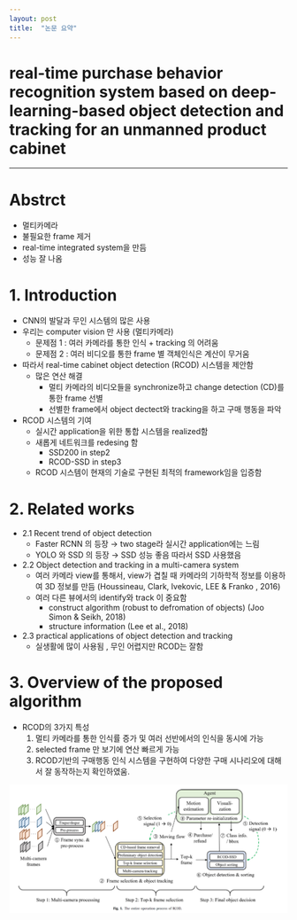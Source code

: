 ```yaml
---
layout: post
title:  "논문 요약"
---
```


# real-time purchase behavior recognition system based on deep-learning-based object detection and tracking for an unmanned product cabinet

---

# Abstrct

- 멀티카메라
- 불필요한 frame 제거
- real-time integrated system을 만듬
- 성능 잘 나옴


# 1. Introduction

- CNN의 발달과 무인 시스템의 많은 사용
- 우리는 computer vision 만 사용 (멀티카메라)
    - 문제점 1 : 여러 카메라를 통한 인식 + tracking 의 어려움
    - 문제점 2 : 여러 비디오를 통한 frame 별 객체인식은 계산이 무거움
- 따라서 real-time cabinet object detection (RCOD) 시스템을 제안함
    - 많은 연산 해결
        - 멀티 카메라의 비디오들을 synchronize하고 change detection (CD)를 통한 frame 선별
        - 선별한 frame에서 object dectect와 tracking을 하고 구매 행동을 파악
- RCOD 시스템의 기여
    - 실시간 application을 위한 통합 시스템을 realized함
    - 새롭게 네트워크를 redesing 함
        - SSD200 in step2
        - RCOD-SSD in step3
    - RCOD 시스템이 현재의 기술로 구현된 최적의 framework임을 입증함

  

# 2. Related works

- 2.1 Recent trend of object detection
    - Faster RCNN 의 등장 → two stage라 실시간 application에는 느림
    - YOLO 와 SSD 의 등장 → SSD 성능 좋음 따라서 SSD 사용했음
- 2.2 Object detection and tracking in a multi-camera system
    - 여러 카메라 view를 통해서, view가 겹칠 때 카메라의 기하학적 정보를 이용하여 
    3D 정보를 만듬 (Houssineau, Clark, Ivekovic, LEE & Franko , 2016)
    - 여러 다른 뷰에서의 identify와 track 이 중요함
        - construct algorithm (robust to defromation of objects)
        (Joo Simon & Seikh, 2018)
        - structure information (Lee et al., 2018)
- 2.3 practical applications of object detection and tracking
    - 실생활에 많이 사용됨 , 무인 어렵지만 RCOD는 잘함


# 3. Overview of the proposed algorithm

- RCOD의 3가지 특성
    1. 멀티 카메라를 통한 인식률 증가 및 여러 선반에서의 인식을 동시에 가능
    2. selected frame 만 보기에 연산 빠르게 가능
    3. RCOD기반의 구매행동 인식 시스템을 구현하여 다양한 구매 시나리오에 대해서 
    잘 동작하는지 확인하였움.

![Untitled](real-time%20purchase%20behavior%20recognition%20system%20bas%202aa9489a15a147b39917a218ce432909/Untitled.png)
